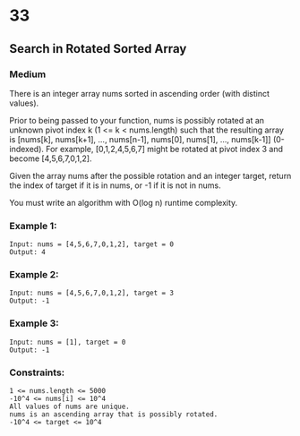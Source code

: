 # 33
## Search in Rotated Sorted Array
### Medium

There is an integer array nums sorted in ascending order (with distinct values).

Prior to being passed to your function, nums is possibly rotated at an unknown pivot index k (1 <= k < nums.length) such that the resulting array is [nums[k], nums[k+1], ..., nums[n-1], nums[0], nums[1], ..., nums[k-1]] (0-indexed). For example, [0,1,2,4,5,6,7] might be rotated at pivot index 3 and become [4,5,6,7,0,1,2].

Given the array nums after the possible rotation and an integer target, return the index of target if it is in nums, or -1 if it is not in nums.

You must write an algorithm with O(log n) runtime complexity. 

### Example 1:

    Input: nums = [4,5,6,7,0,1,2], target = 0
    Output: 4

### Example 2:

    Input: nums = [4,5,6,7,0,1,2], target = 3
    Output: -1

### Example 3:

    Input: nums = [1], target = 0
    Output: -1

### Constraints:

    1 <= nums.length <= 5000
    -10^4 <= nums[i] <= 10^4
    All values of nums are unique.
    nums is an ascending array that is possibly rotated.
    -10^4 <= target <= 10^4
